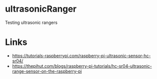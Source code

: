 # ultrasonicRanger
Testing ultrasonic rangers

# Links
- https://tutorials-raspberrypi.com/raspberry-pi-ultrasonic-sensor-hc-sr04/
- https://thepihut.com/blogs/raspberry-pi-tutorials/hc-sr04-ultrasonic-range-sensor-on-the-raspberry-pi

